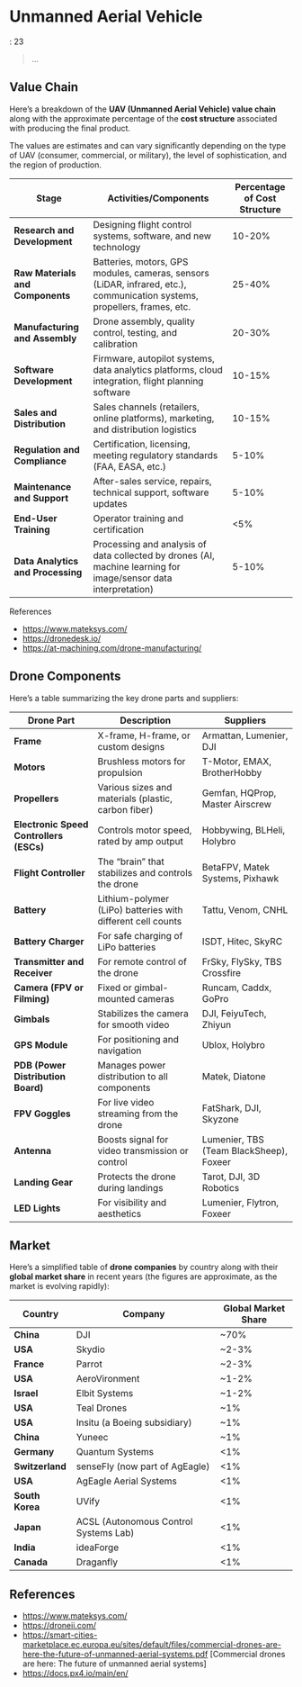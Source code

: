 # Unmanned Aerial Vehicle

: 23

> …
> 

## Value Chain

Here’s a breakdown of the **UAV (Unmanned Aerial Vehicle) value chain** along with the approximate percentage of the **cost structure** associated with producing the final product. 

The values are estimates and can vary significantly depending on the type of UAV (consumer, commercial, or military), the level of sophistication, and the region of production.

| **Stage** | **Activities/Components** | **Percentage of Cost Structure** |
| --- | --- | --- |
| **Research and Development** | Designing flight control systems, software, and new technology | 10-20% |
| **Raw Materials and Components** | Batteries, motors, GPS modules, cameras, sensors (LiDAR, infrared, etc.), communication systems, propellers, frames, etc. | 25-40% |
| **Manufacturing and Assembly** | Drone assembly, quality control, testing, and calibration | 20-30% |
| **Software Development** | Firmware, autopilot systems, data analytics platforms, cloud integration, flight planning software | 10-15% |
| **Sales and Distribution** | Sales channels (retailers, online platforms), marketing, and distribution logistics | 10-15% |
| **Regulation and Compliance** | Certification, licensing, meeting regulatory standards (FAA, EASA, etc.) | 5-10% |
| **Maintenance and Support** | After-sales service, repairs, technical support, software updates | 5-10% |
| **End-User Training** | Operator training and certification | <5% |
| **Data Analytics and Processing** | Processing and analysis of data collected by drones (AI, machine learning for image/sensor data interpretation) | 5-10% |

References

- https://www.mateksys.com/
- https://dronedesk.io/
- https://at-machining.com/drone-manufacturing/

## Drone Components

Here’s a table summarizing the key drone parts and suppliers:

| **Drone Part** | **Description** | **Suppliers** |
| --- | --- | --- |
| **Frame** | X-frame, H-frame, or custom designs | Armattan, Lumenier, DJI |
| **Motors** | Brushless motors for propulsion | T-Motor, EMAX, BrotherHobby |
| **Propellers** | Various sizes and materials (plastic, carbon fiber) | Gemfan, HQProp, Master Airscrew |
| **Electronic Speed Controllers (ESCs)** | Controls motor speed, rated by amp output | Hobbywing, BLHeli, Holybro |
| **Flight Controller** | The “brain” that stabilizes and controls the drone | BetaFPV, Matek Systems, Pixhawk |
| **Battery** | Lithium-polymer (LiPo) batteries with different cell counts | Tattu, Venom, CNHL |
| **Battery Charger** | For safe charging of LiPo batteries | ISDT, Hitec, SkyRC |
| **Transmitter and Receiver** | For remote control of the drone | FrSky, FlySky, TBS Crossfire |
| **Camera (FPV or Filming)** | Fixed or gimbal-mounted cameras | Runcam, Caddx, GoPro |
| **Gimbals** | Stabilizes the camera for smooth video | DJI, FeiyuTech, Zhiyun |
| **GPS Module** | For positioning and navigation | Ublox, Holybro |
| **PDB (Power Distribution Board)** | Manages power distribution to all components | Matek, Diatone |
| **FPV Goggles** | For live video streaming from the drone | FatShark, DJI, Skyzone |
| **Antenna** | Boosts signal for video transmission or control | Lumenier, TBS (Team BlackSheep), Foxeer |
| **Landing Gear** | Protects the drone during landings | Tarot, DJI, 3D Robotics |
| **LED Lights** | For visibility and aesthetics | Lumenier, Flytron, Foxeer |

## Market

Here’s a simplified table of **drone companies** by country along with their **global market share** in recent years (the figures are approximate, as the market is evolving rapidly):

| **Country** | **Company** | **Global Market Share** |
| --- | --- | --- |
| **China** | DJI | ~70% |
| **USA** | Skydio | ~2-3% |
| **France** | Parrot | ~2-3% |
| **USA** | AeroVironment | ~1-2% |
| **Israel** | Elbit Systems | ~1-2% |
| **USA** | Teal Drones | ~1% |
| **USA** | Insitu (a Boeing subsidiary) | ~1% |
| **China** | Yuneec | ~1% |
| **Germany** | Quantum Systems | <1% |
| **Switzerland** | senseFly (now part of AgEagle) | <1% |
| **USA** | AgEagle Aerial Systems | <1% |
| **South Korea** | UVify | <1% |
| **Japan** | ACSL (Autonomous Control Systems Lab) | <1% |
| **India** | ideaForge | <1% |
| **Canada** | Draganfly | <1% |

## References

- https://www.mateksys.com/
- https://droneii.com/
- https://smart-cities-marketplace.ec.europa.eu/sites/default/files/commercial-drones-are-here-the-future-of-unmanned-aerial-systems.pdf  [Commercial drones are here: The future of unmanned aerial systems]
- https://docs.px4.io/main/en/